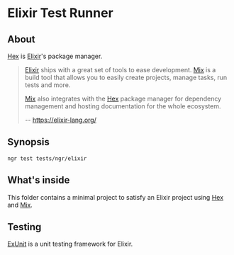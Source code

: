 # Elixir Test Runner

## About
[Hex] is [Elixir]'s package manager.

> [Elixir] ships with a great set of tools to ease development. [Mix] is a
> build tool that allows you to easily create projects, manage tasks,
> run tests and more.
>
> [Mix] also integrates with the [Hex] package manager for dependency management
> and hosting documentation for the whole ecosystem.
>
> -- https://elixir-lang.org/

## Synopsis
```shell
ngr test tests/ngr/elixir
```

## What's inside
This folder contains a minimal project to satisfy an Elixir project using [Hex] and [Mix].

## Testing
[ExUnit] is a unit testing framework for Elixir.


[Elixir]: https://elixir-lang.org/
[ExUnit]: https://hexdocs.pm/ex_unit/
[Hex]: https://hex.pm/
[Mix]: https://hexdocs.pm/mix/Mix.html

